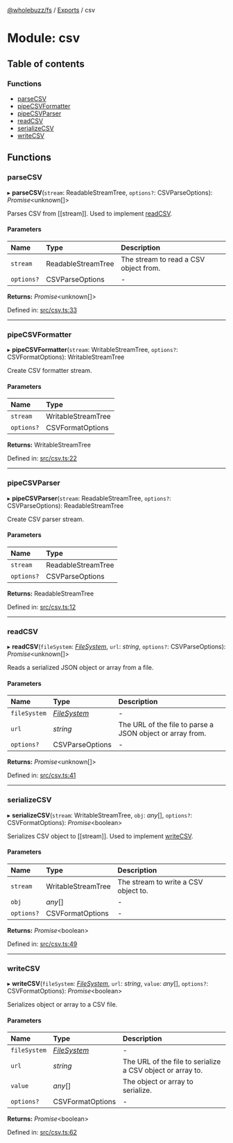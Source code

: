 [@wholebuzz/fs](../README.md) / [Exports](../modules.md) / csv

# Module: csv

## Table of contents

### Functions

- [parseCSV](csv.md#parsecsv)
- [pipeCSVFormatter](csv.md#pipecsvformatter)
- [pipeCSVParser](csv.md#pipecsvparser)
- [readCSV](csv.md#readcsv)
- [serializeCSV](csv.md#serializecsv)
- [writeCSV](csv.md#writecsv)

## Functions

### parseCSV

▸ **parseCSV**(`stream`: ReadableStreamTree, `options?`: CSVParseOptions): *Promise*<unknown[]\>

Parses CSV from [[stream]].  Used to implement [readCSV](csv.md#readcsv).

#### Parameters

| Name | Type | Description |
| :------ | :------ | :------ |
| `stream` | ReadableStreamTree | The stream to read a CSV object from. |
| `options?` | CSVParseOptions | - |

**Returns:** *Promise*<unknown[]\>

Defined in: [src/csv.ts:33](https://github.com/wholebuzz/fs/blob/master/src/csv.ts#L33)

___

### pipeCSVFormatter

▸ **pipeCSVFormatter**(`stream`: WritableStreamTree, `options?`: CSVFormatOptions): WritableStreamTree

Create CSV formatter stream.

#### Parameters

| Name | Type |
| :------ | :------ |
| `stream` | WritableStreamTree |
| `options?` | CSVFormatOptions |

**Returns:** WritableStreamTree

Defined in: [src/csv.ts:22](https://github.com/wholebuzz/fs/blob/master/src/csv.ts#L22)

___

### pipeCSVParser

▸ **pipeCSVParser**(`stream`: ReadableStreamTree, `options?`: CSVParseOptions): ReadableStreamTree

Create CSV parser stream.

#### Parameters

| Name | Type |
| :------ | :------ |
| `stream` | ReadableStreamTree |
| `options?` | CSVParseOptions |

**Returns:** ReadableStreamTree

Defined in: [src/csv.ts:12](https://github.com/wholebuzz/fs/blob/master/src/csv.ts#L12)

___

### readCSV

▸ **readCSV**(`fileSystem`: [*FileSystem*](../classes/fs.filesystem.md), `url`: *string*, `options?`: CSVParseOptions): *Promise*<unknown[]\>

Reads a serialized JSON object or array from a file.

#### Parameters

| Name | Type | Description |
| :------ | :------ | :------ |
| `fileSystem` | [*FileSystem*](../classes/fs.filesystem.md) | - |
| `url` | *string* | The URL of the file to parse a JSON object or array from. |
| `options?` | CSVParseOptions | - |

**Returns:** *Promise*<unknown[]\>

Defined in: [src/csv.ts:41](https://github.com/wholebuzz/fs/blob/master/src/csv.ts#L41)

___

### serializeCSV

▸ **serializeCSV**(`stream`: WritableStreamTree, `obj`: *any*[], `options?`: CSVFormatOptions): *Promise*<boolean\>

Serializes CSV object to [[stream]].  Used to implement [writeCSV](csv.md#writecsv).

#### Parameters

| Name | Type | Description |
| :------ | :------ | :------ |
| `stream` | WritableStreamTree | The stream to write a CSV object to. |
| `obj` | *any*[] | - |
| `options?` | CSVFormatOptions | - |

**Returns:** *Promise*<boolean\>

Defined in: [src/csv.ts:49](https://github.com/wholebuzz/fs/blob/master/src/csv.ts#L49)

___

### writeCSV

▸ **writeCSV**(`fileSystem`: [*FileSystem*](../classes/fs.filesystem.md), `url`: *string*, `value`: *any*[], `options?`: CSVFormatOptions): *Promise*<boolean\>

Serializes object or array to a CSV file.

#### Parameters

| Name | Type | Description |
| :------ | :------ | :------ |
| `fileSystem` | [*FileSystem*](../classes/fs.filesystem.md) | - |
| `url` | *string* | The URL of the file to serialize a CSV object or array to. |
| `value` | *any*[] | The object or array to serialize. |
| `options?` | CSVFormatOptions | - |

**Returns:** *Promise*<boolean\>

Defined in: [src/csv.ts:62](https://github.com/wholebuzz/fs/blob/master/src/csv.ts#L62)
